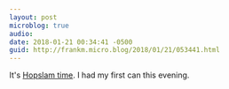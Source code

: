 ```yaml
---
layout: post
microblog: true
audio: 
date: 2018-01-21 00:34:41 -0500
guid: http://frankm.micro.blog/2018/01/21/053441.html
---
```

It's [Hopslam time](https://www.bellsbeer.com/news/shipping-dates-state-hopslam-2018-other-helpful-links). I had my first can this evening. 
